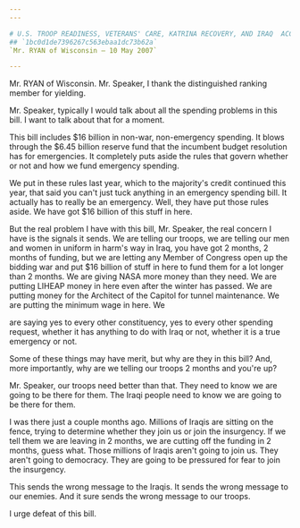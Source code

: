 ```yaml
---
---

# U.S. TROOP READINESS, VETERANS' CARE, KATRINA RECOVERY, AND IRAQ  ACCOUNTABILITY APPROPRIATIONS ACT, 2007
## `1bc0d1de7396267c563ebaa1dc73b62a`
`Mr. RYAN of Wisconsin — 10 May 2007`

---
```



Mr. RYAN of Wisconsin. Mr. Speaker, I thank the distinguished ranking 
member for yielding.

Mr. Speaker, typically I would talk about all the spending problems 
in this bill. I want to talk about that for a moment.

This bill includes $16 billion in non-war, non-emergency spending. It 
blows through the $6.45 billion reserve fund that the incumbent budget 
resolution has for emergencies. It completely puts aside the rules that 
govern whether or not and how we fund emergency spending.

We put in these rules last year, which to the majority's credit 
continued this year, that said you can't just tuck anything in an 
emergency spending bill. It actually has to really be an emergency. 
Well, they have put those rules aside. We have got $16 billion of this 
stuff in here.

But the real problem I have with this bill, Mr. Speaker, the real 
concern I have is the signals it sends. We are telling our troops, we 
are telling our men and women in uniform in harm's way in Iraq, you 
have got 2 months, 2 months of funding, but we are letting any Member 
of Congress open up the bidding war and put $16 billion of stuff in 
here to fund them for a lot longer than 2 months. We are giving NASA 
more money than they need. We are putting LIHEAP money in here even 
after the winter has passed. We are putting money for the Architect of 
the Capitol for tunnel maintenance. We are putting the minimum wage in 
here. We


are saying yes to every other constituency, yes to every other spending 
request, whether it has anything to do with Iraq or not, whether it is 
a true emergency or not.

Some of these things may have merit, but why are they in this bill? 
And, more importantly, why are we telling our troops 2 months and 
you're up?

Mr. Speaker, our troops need better than that. They need to know we 
are going to be there for them. The Iraqi people need to know we are 
going to be there for them.

I was there just a couple months ago. Millions of Iraqis are sitting 
on the fence, trying to determine whether they join us or join the 
insurgency. If we tell them we are leaving in 2 months, we are cutting 
off the funding in 2 months, guess what. Those millions of Iraqis 
aren't going to join us. They aren't going to democracy. They are going 
to be pressured for fear to join the insurgency.

This sends the wrong message to the Iraqis. It sends the wrong 
message to our enemies. And it sure sends the wrong message to our 
troops.

I urge defeat of this bill.